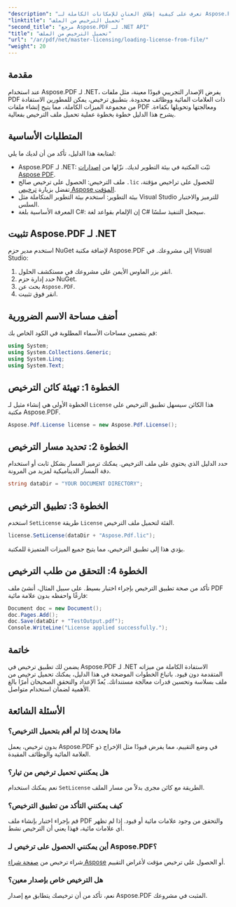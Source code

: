 ```yaml
---
"description": "تعرف على كيفية إطلاق العنان للإمكانات الكاملة لـ Aspose.PDF لـ .NET باستخدام دليلنا خطوة بخطوة حول تحميل ترخيص من ملف."
"linktitle": "تحميل الترخيص من الملف"
"second_title": "مرجع Aspose.PDF لـ .NET API"
"title": "تحميل الترخيص من الملف"
"url": "/ar/pdf/net/master-licensing/loading-license-from-file/"
"weight": 20
---
```


## مقدمة  

عند استخدام Aspose.PDF لـ .NET، يفرض الإصدار التجريبي قيودًا معينة، مثل ملفات PDF ذات العلامات المائية ووظائف محدودة. بتطبيق ترخيص، يمكن للمطورين الاستفادة من مجموعة الميزات الكاملة، مما يتيح إنشاء ملفات PDF ومعالجتها وتحويلها بكفاءة. يشرح هذا الدليل خطوة بخطوة عملية تحميل ملف الترخيص بفعالية.  

## المتطلبات الأساسية  

لمتابعة هذا الدليل، تأكد من أن لديك ما يلي:  

- Aspose.PDF لـ .NET: ثبّت المكتبة في بيئة التطوير لديك. نزّلها من [إصدارات Aspose PDF](https://releases.aspose.com/pdf/net/).  
- ملف الترخيص: الحصول على ترخيص صالح `.lic` للحصول على تراخيص مؤقتة، تفضل بزيارة [ترخيص Aspose المؤقت](https://purchase.aspose.com/temporary-license/).  
- بيئة التطوير: استخدم بيئة التطوير المتكاملة مثل Visual Studio للترميز والاختبار السلس.  
- المعرفة الأساسية بلغة C#: إن الإلمام بقواعد لغة C# سيجعل التنفيذ سلسًا.  

## تثبيت Aspose.PDF لـ .NET  
استخدم مدير حزم NuGet لإضافة مكتبة Aspose.PDF إلى مشروعك. في Visual Studio:  
1. انقر بزر الماوس الأيمن على مشروعك في مستكشف الحلول.  
2. حدد إدارة حزم NuGet.  
3. بحث عن `Aspose.PDF`.  
4. انقر فوق تثبيت.  

## أضف مساحة الاسم الضرورية  
قم بتضمين مساحات الأسماء المطلوبة في الكود الخاص بك:  

```csharp
using System;
using System.Collections.Generic;
using System.Linq;
using System.Text;
```  

## الخطوة 1: تهيئة كائن الترخيص  

الخطوة الأولى هي إنشاء مثيل لـ `License` هذا الكائن سيسهل تطبيق الترخيص على مكتبة Aspose.PDF.  

```csharp
Aspose.Pdf.License license = new Aspose.Pdf.License();
```  

## الخطوة 2: تحديد مسار الترخيص  

حدد الدليل الذي يحتوي على ملف الترخيص. يمكنك ترميز المسار بشكل ثابت أو استخدام دقة المسار الديناميكية لمزيد من المرونة.  

```csharp
string dataDir = "YOUR DOCUMENT DIRECTORY";
```  

## الخطوة 3: تطبيق الترخيص  

استخدم `SetLicense` طريقة `License` الفئة لتحميل ملف الترخيص.  

```csharp
license.SetLicense(dataDir + "Aspose.Pdf.lic");
```  

يؤدي هذا إلى تطبيق الترخيص، مما يتيح جميع الميزات المتميزة للمكتبة.  

## الخطوة 4: التحقق من طلب الترخيص  

تأكد من صحة تطبيق الترخيص بإجراء اختبار بسيط. على سبيل المثال، أنشئ ملف PDF فارغًا واحفظه بدون علامة مائية:  

```csharp
Document doc = new Document();
doc.Pages.Add();
doc.Save(dataDir + "TestOutput.pdf");
Console.WriteLine("License applied successfully.");
```  

## خاتمة  

يضمن لك تطبيق ترخيص في Aspose.PDF لـ .NET الاستفادة الكاملة من ميزاته المتقدمة دون قيود. باتباع الخطوات الموضحة في هذا الدليل، يمكنك تحميل ترخيص من ملف بسلاسة وتحسين قدرات معالجة مستنداتك. يُعدّ الإعداد والتحقق الصحيحان أمرًا بالغ الأهمية لضمان استخدام متواصل.  

## الأسئلة الشائعة  

### ماذا يحدث إذا لم أقم بتحميل الترخيص؟  
بدون ترخيص، يعمل Aspose.PDF في وضع التقييم، مما يفرض قيودًا مثل الإخراج ذو العلامة المائية والوظائف المقيدة.  

### هل يمكنني تحميل ترخيص من تيار؟  
نعم يمكنك استخدام `SetLicense` الطريقة مع كائن مجرى بدلاً من مسار الملف.  

### كيف يمكنني التأكد من تطبيق الترخيص؟  
قم بإجراء اختبار بإنشاء ملف PDF والتحقق من وجود علامات مائية أو قيود. إذا لم تظهر أي علامات مائية، فهذا يعني أن الترخيص نشط.  

### أين يمكنني الحصول على ترخيص لـ Aspose.PDF؟  
شراء ترخيص من [صفحة شراء Aspose](https://purchase.aspose.com/buy) أو الحصول على ترخيص مؤقت لأغراض التقييم.  

### هل الترخيص خاص بإصدار معين؟  
نعم، تأكد من أن ترخيصك يتطابق مع إصدار Aspose.PDF المثبت في مشروعك.